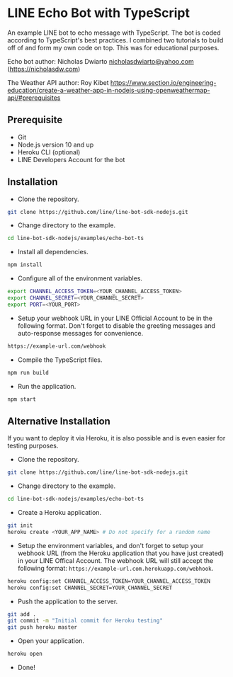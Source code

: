 # LINE Echo Bot with TypeScript

An example LINE bot to echo message with TypeScript. The bot is coded according to TypeScript's best practices.
I combined two tutorials to build off of and form my own code on top. This was for educational purposes.

Echo bot author: Nicholas Dwiarto <nicholasdwiarto@yahoo.com> (https://nicholasdw.com) 

The Weather API author: Roy Kibet https://www.section.io/engineering-education/create-a-weather-app-in-nodejs-using-openweathermap-api/#prerequisites


## Prerequisite

- Git
- Node.js version 10 and up
- Heroku CLI (optional)
- LINE Developers Account for the bot

## Installation

- Clone the repository.

```bash
git clone https://github.com/line/line-bot-sdk-nodejs.git
```

- Change directory to the example.

```bash
cd line-bot-sdk-nodejs/examples/echo-bot-ts
```

- Install all dependencies.

```bash
npm install
```

- Configure all of the environment variables.

```bash
export CHANNEL_ACCESS_TOKEN=<YOUR_CHANNEL_ACCESS_TOKEN>
export CHANNEL_SECRET=<YOUR_CHANNEL_SECRET>
export PORT=<YOUR_PORT>
```

- Setup your webhook URL in your LINE Official Account to be in the following format. Don't forget to disable the greeting messages and auto-response messages for convenience.

```bash
https://example-url.com/webhook
```

- Compile the TypeScript files.

```bash
npm run build
```

- Run the application.

```bash
npm start
```

## Alternative Installation

If you want to deploy it via Heroku, it is also possible and is even easier for testing purposes.

- Clone the repository.

```bash
git clone https://github.com/line/line-bot-sdk-nodejs.git
```

- Change directory to the example.

```bash
cd line-bot-sdk-nodejs/examples/echo-bot-ts
```

- Create a Heroku application.

```bash
git init
heroku create <YOUR_APP_NAME> # Do not specify for a random name
```

- Setup the environment variables, and don't forget to setup your webhook URL (from the Heroku application that you have just created) in your LINE Offical Account. The webhook URL will still accept the following format: `https://example-url.com.herokuapp.com/webhook`.

```bash
heroku config:set CHANNEL_ACCESS_TOKEN=YOUR_CHANNEL_ACCESS_TOKEN
heroku config:set CHANNEL_SECRET=YOUR_CHANNEL_SECRET
```

- Push the application to the server.

```bash
git add .
git commit -m "Initial commit for Heroku testing"
git push heroku master
```

- Open your application.

```bash
heroku open
```

- Done!
